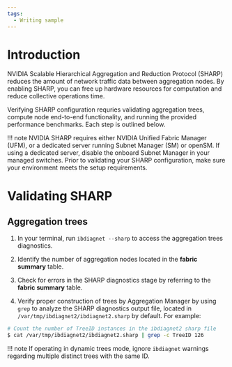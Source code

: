 ```yaml
---
tags:
  - Writing sample
---
```


# Introduction

NVIDIA Scalable Hierarchical Aggregation and Reduction Protocol (SHARP) reduces the amount of network traffic data between aggregation nodes. By enabling SHARP, you can free up hardware resources for computation and reduce collective operations time.

Verifying SHARP configuration requries validating aggregation trees, compute node end-to-end functionality, and running the provided performance benchmarks. Each step is outlined below.

!!! note
    NVIDIA SHARP requires either NVIDIA Unified Fabric Manager (UFM), or a dedicated server running Subnet Manager (SM) or openSM. If using a dedicated server, disable the onboard Subnet Manager in your managed switches. Prior to validating your SHARP configuration, make sure your environment meets the setup requirements.

# Validating SHARP

## Aggregation trees

1. In your terminal, run `ibdiagnet --sharp` to access the aggregation trees diagnostics.

2. Identify the number of aggregation nodes located in the **fabric summary** table.

3. Check for errors in the SHARP diagnostics stage by referring to the **fabric summary** table.

4. Verify proper construction of trees by Aggregation Manager by using `grep` to analyze the SHARP diagnostics output file, located in `/var/tmp/ibdiagnet2/ibdiagnet2.sharp` by default. For example:

```bash
# Count the number of TreeID instances in the ibdiagnet2 sharp file
$ cat /var/tmp/ibdiagnet2/ibdiagnet2.sharp | grep -c TreeID 126
```

!!! note
    If operating in dynamic trees mode, ignore `ibdiagnet` warnings regarding multiple distinct trees with the same ID.